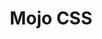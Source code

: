 ---
git: https://github.com/mojocss/mojocss
logohandle: mojocss
sort: mojocss
title: Mojo CSS
twitter: https://x.com/mojocss
website: https://mojocss.com/
---